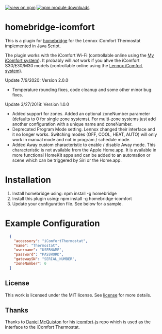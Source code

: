 [![view on npm](http://img.shields.io/npm/v/homebridge-icomfort.svg)](https://www.npmjs.org/package/homebridge-icomfort)
[![npm module downloads](http://img.shields.io/npm/dt/homebridge-icomfort.svg)](https://www.npmjs.org/package/homebridge-icomfort)


# homebridge-icomfort

This is a plugin for [homebridge](https://github.com/nfarina/homebridge) for the Lennox iComfort Thermostat implemented in Java Script.

The plugin works with the iComfort Wi-Fi (controllable online using the [My iComfort system](https://www.myicomfort.com/)). It probably will *not* work if you ahve the iComfort S30/E30/M30 models (controllable online using the [Lennox iComfort system](https://www.lennoxicomfort.com)).

Update 7/9/2020: Version 2.0.0
- Temperature rounding fixes, code cleanup and some other minor bug fixes.

Update 3/27/2018: Version 1.0.0
- Added support for zones. Added an optional zoneNumber parameter (defaults to 0 for single zone systems). For multi-zone systems just add another configuration with a unique name and zoneNumber.
- Deprecated Program Mode setting. Lennox changed their interface and it no longer works. Switching modes (OFF, COOL, HEAT, AUTO) will only work in manual mode and not in program / schedule  mode.
- Added Away custom characteristic to enable / disable Away mode. This characteristic is not available from the Apple Home.app. It is available in more functional HomeKit apps and can be added to an automation or scene which can be triggered by Siri or the Home.app.

# Installation

1. Install homebridge using: npm install -g homebridge
2. Install this plugin using: npm install -g homebridge-icomfort
3. Update your configuration file. See below for a sample. 

# Example Configuration

```json
  {
    "accessory": "iComfortThermostat",
    "name": "Thermostat",
    "username": "USERNAME",
    "password": "PASSWORD",
    "gatewaySN": "SERIAL_NUMBER",
    "zoneNumber": 0
  }
```

## License
This work is licensed under the MIT license. See [license](LICENSE) for more details.

## Thanks
Thanks to [Daniel McQuiston](https://github.com/deHugo) for his [icomfort-js](https://github.com/deHugo/icomfort-js) repo which is used as the interface to the iComfort Thermostat.

